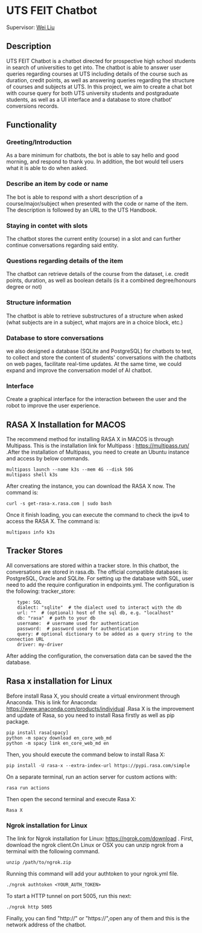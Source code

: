 # UTS FEIT Chatbot
Supervisor: [Wei Liu](https://www.uts.edu.au/staff/wei.liu)

## Description
UTS FEIT Chatbot is a chatbot directed for prospective high school students in search of universities to get into. The chatbot is able to answer user queries regarding courses at UTS including details of the course such as duration, credit points, as well as answering queries regarding the structure of courses and subjects at UTS. In this project, we aim to create a chat bot with course query for both UTS university students and postgraduate students, as well as a UI interface and a database to store chatbot’ conversions records. 

## Functionality

### Greeting/Introduction
As a bare minimum for chatbots, the bot is able to say hello and good morning, and respond to thank you. In addition, the bot would tell users what it is able to do when asked.

### Describe an item by code or name
The bot is able to respond with a short description of a course/major/subject when presented with the code or name of the item. The description is followed by an URL to the UTS Handbook. 

### Staying in contet with slots
The chatbot stores the current entity (course) in a slot and can further continue conversations regarding said entity.

### Questions regarding details of the item
The chatbot can retrieve details of the course from the dataset, i.e. credit points, duration, as well as boolean details (is it a combined degree/honours degree or not)

### Structure information
The chatbot is able to retrieve substructures of a structure when asked (what subjects are in a subject, what majors are in a choice block, etc.)

### Database to store conversations
we also designed a database (SQLite and PostgreSQL) for chatbots to test, to collect and store the content of students' conversations with the chatbots on web pages, facilitate real-time updates. At the same time, we could expand and improve the conversation model of AI chatbot.

### Interface
Create a graphical interface for the interaction between the user and the robot to improve the user experience.
###

## RASA X Installation for MACOS
The recommend method for installing RASA X in MACOS is through Multipass. This is the installation link for Multipass : https://multipass.run/ .After the installation of Multipass, you need to create an Ubuntu instance and access by below commands.
```
multipass launch --name k3s --mem 4G --disk 50G
multipass shell k3s

```
After creating the instance, you can download the RASA X now.
The command is: 
```
curl -s get-rasa-x.rasa.com | sudo bash

```
Once it finish loading, you can execute the command to check the ipv4 to access the RASA X.
The command is: 
```
multipass info k3s

```

## Tracker Stores
All conversations are stored within a tracker store. In this chatbot, the conversations are stored in rasa.db. The official compatible databases is: PostgreSQL, Oracle and SQLite. For setting up the database with SQL, user need to add the require configuration in endpoints.yml.
The configuration is the following:
tracker_store:
```
    type: SQL
    dialect: "sqlite"  # the dialect used to interact with the db
    url: ""  # (optional) host of the sql db, e.g. "localhost"
    db: "rasa"  # path to your db
    username:  # username used for authentication
    password:  # password used for authentication
    query: # optional dictionary to be added as a query string to the connection URL
    driver: my-driver
```
After adding the configuration, the conversation data can be saved the the database.
## Rasa x installation for Linux
Before install Rasa X, you should create a virtual environment through Anaconda. This is link for Anaconda: https://www.anaconda.com/products/individual .Rasa X is the improvement and update of Rasa, so you need to install Rasa firstly as well as pip package.
```
pip install rasa[spacy]
python -m spacy download en_core_web_md
python -m spacy link en_core_web_md en
```
Then, you should execute the command below to install Rasa X:
```
pip install -U rasa-x --extra-index-url https://pypi.rasa.com/simple
```
On a separate terminal, run an action server for custom actions with:
```
rasa run actions
```
Then open the second terminal and execute Rasa X:
```
Rasa X
```
### Ngrok installation for Linux
The link for Ngrok installation for Linux:
https://ngrok.com/download .
First, download the ngrok client.On Linux or OSX you can unzip ngrok from a terminal with the following command.
```
unzip /path/to/ngrok.zip
```
Running this command will add your authtoken to your ngrok.yml file. 
```
./ngrok authtoken <YOUR_AUTH_TOKEN>
```
To start a HTTP tunnel on port 5005, run this next:
```
./ngrok http 5005
```
Finally, you can find "http://" or "https://",open any of them and this is the network address of the chatbot.


